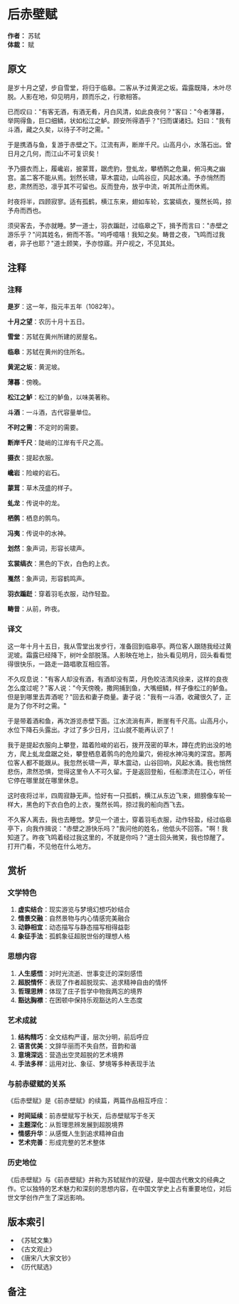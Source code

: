 <!--
 * @Author: ylmzfun ylmzfun@163.com
 * @Date: 2025-10-04 07:38:51
 * @LastEditors: ylmzfun ylmzfun@163.com
 * @LastEditTime: 2025-10-04 07:38:51
 * @FilePath: /Users/ylmzfun/Documents/study/note/poetry/赋辞/后赤壁赋.md
 * @Description: 古文辞章汇编 - 传承中华文化经典
-->
# 后赤壁赋

**作者：** 苏轼  
**体裁：** 赋  

## 原文

是岁十月之望，步自雪堂，将归于临皋。二客从予过黄泥之坂。霜露既降，木叶尽脱。人影在地，仰见明月，顾而乐之，行歌相答。

已而叹曰："有客无酒，有酒无肴，月白风清，如此良夜何？"客曰："今者薄暮，举网得鱼，巨口细鳞，状如松江之鲈。顾安所得酒乎？"归而谋诸妇。妇曰："我有斗酒，藏之久矣，以待子不时之需。"

于是携酒与鱼，复游于赤壁之下。江流有声，断岸千尺。山高月小，水落石出。曾日月之几何，而江山不可复识矣！

予乃摄衣而上，履巉岩，披蒙茸，踞虎豹，登虬龙，攀栖鹘之危巢，俯冯夷之幽宫。盖二客不能从焉。划然长啸，草木震动，山鸣谷应，风起水涌。予亦悄然而悲，肃然而恐，凛乎其不可留也。反而登舟，放乎中流，听其所止而休焉。

时夜将半，四顾寂寥。适有孤鹤，横江东来，翅如车轮，玄裳缟衣，戛然长鸣，掠予舟而西也。

须臾客去，予亦就睡。梦一道士，羽衣蹁跹，过临皋之下，揖予而言曰："赤壁之游乐乎？"问其姓名，俯而不答。"呜呼噫嘻！我知之矣。畴昔之夜，飞鸣而过我者，非子也耶？"道士顾笑，予亦惊寤。开户视之，不见其处。

## 注释

### 注释

**是岁**：这一年，指元丰五年（1082年）。

**十月之望**：农历十月十五日。

**雪堂**：苏轼在黄州所建的房屋名。

**临皋**：苏轼在黄州的住所名。

**黄泥之坂**：黄泥坡。

**薄暮**：傍晚。

**松江之鲈**：松江的鲈鱼，以味美著称。

**斗酒**：一斗酒，古代容量单位。

**不时之需**：不定时的需要。

**断岸千尺**：陡峭的江岸有千尺之高。

**摄衣**：提起衣服。

**巉岩**：险峻的岩石。

**蒙茸**：草木茂盛的样子。

**虬龙**：传说中的龙。

**栖鹘**：栖息的鹘鸟。

**冯夷**：传说中的水神。

**划然**：象声词，形容长啸声。

**玄裳缟衣**：黑色的下衣，白色的上衣。

**戛然**：象声词，形容鹤鸣声。

**羽衣蹁跹**：穿着羽毛衣服，动作轻盈。

**畴昔**：从前，昨夜。

### 译文

这一年十月十五日，我从雪堂出发步行，准备回到临皋亭。两位客人跟随我经过黄泥坡。霜露已经降下，树叶全部脱落。人影映在地上，抬头看见明月，回头看看觉得很快乐，一路走一路唱歌互相应答。

不久叹息说："有客人却没有酒，有酒却没有菜，月色皎洁清风徐来，这样的良夜怎么度过呢？"客人说："今天傍晚，撒网捕到鱼，大嘴细鳞，样子像松江的鲈鱼。但是到哪里去弄酒呢？"回去和妻子商量。妻子说："我有一斗酒，收藏很久了，正是为了你不时之需。"

于是带着酒和鱼，再次游览赤壁下面。江水流淌有声，断崖有千尺高。山高月小，水位下降石头露出。才过了多少日月，江山就不能再认识了！

我于是提起衣服向上攀登，踏着险峻的岩石，拨开茂密的草木，蹲在虎豹出没的地方，爬上虬龙盘踞之处，攀登栖息着鹘鸟的危险巢穴，俯视水神冯夷的深宫。那两位客人都不能跟从。我忽然长啸一声，草木震动，山谷回响，风起水涌。我也悄然悲伤，肃然恐惧，觉得这里令人不可久留。于是返回登船，任船漂流在江心，听任它停在哪里就在哪里休息。

这时夜将过半，四周寂静无声。恰好有一只孤鹤，横江从东边飞来，翅膀像车轮一样大，黑色的下衣白色的上衣，戛然长鸣，掠过我的船向西飞去。

不久客人离去，我也去睡觉。梦见一个道士，穿着羽毛衣服，动作轻盈，经过临皋亭下，向我作揖说："赤壁之游快乐吗？"我问他的姓名，他低头不回答。"啊！我知道了。昨夜飞鸣着经过我这里的，不就是你吗？"道士回头微笑，我也惊醒了。打开门看，不见他在什么地方。

## 赏析

### 文学特色

1. **虚实结合**：现实游览与梦境幻想巧妙结合
2. **情景交融**：自然景物与内心情感完美融合
3. **动静相宜**：动态描写与静态描写相得益彰
4. **象征手法**：孤鹤象征超脱世俗的理想人格

### 思想内容

1. **人生感悟**：对时光流逝、世事变迁的深刻感悟
2. **超脱情怀**：表现了作者超脱现实、追求精神自由的情怀
3. **哲理思辨**：体现了庄子哲学中物我两忘的境界
4. **豁达胸襟**：在困顿中保持乐观豁达的人生态度

### 艺术成就

1. **结构精巧**：全文结构严谨，层次分明，前后呼应
2. **语言优美**：文辞华丽而不失自然，音韵和谐
3. **意境深远**：营造出空灵超脱的艺术境界
4. **手法多样**：运用对比、象征、梦境等多种表现手法

### 与前赤壁赋的关系

《后赤壁赋》是《前赤壁赋》的续篇，两篇作品相互呼应：
- **时间延续**：前赤壁赋写于秋天，后赤壁赋写于冬天
- **主题深化**：从哲理思辨发展到超脱境界
- **情感升华**：从感慨人生到追求精神自由
- **艺术完善**：形成完整的艺术整体

### 历史地位

《后赤壁赋》与《前赤壁赋》并称为苏轼赋作的双璧，是中国古代散文的经典之作。它以独特的艺术魅力和深刻的思想内容，在中国文学史上占有重要地位，对后世文学创作产生了深远影响。

## 版本索引

- 《苏轼文集》
- 《古文观止》
- 《唐宋八大家文钞》
- 《历代赋选》

## 备注

